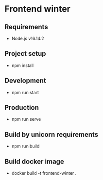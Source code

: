 # Frontend winter 

## Requirements

* Node.js v16.14.2

## Project setup

* npm install

## Development

* npm run start

## Production

* npm run serve

## Build by unicorn requirements

* npm run build

## Build docker image

* docker build -t frontend-winter .

